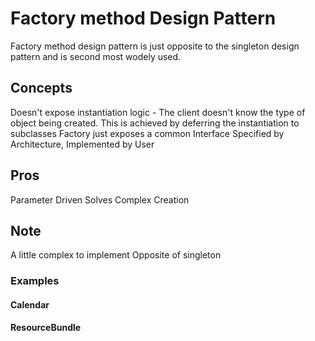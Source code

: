 # Factory method Design Pattern

Factory method design pattern is just opposite to the singleton design pattern and is second most wodely used.

## Concepts

Doesn't expose instantiation logic - The client doesn't know the type of object being created.
This is achieved by deferring the instantiation to subclasses
Factory just exposes a common Interface
Specified by Architecture, Implemented by User

## Pros
Parameter Driven
Solves Complex Creation

## Note
A little complex to implement
Opposite of singleton

### Examples
#### Calendar
#### ResourceBundle
